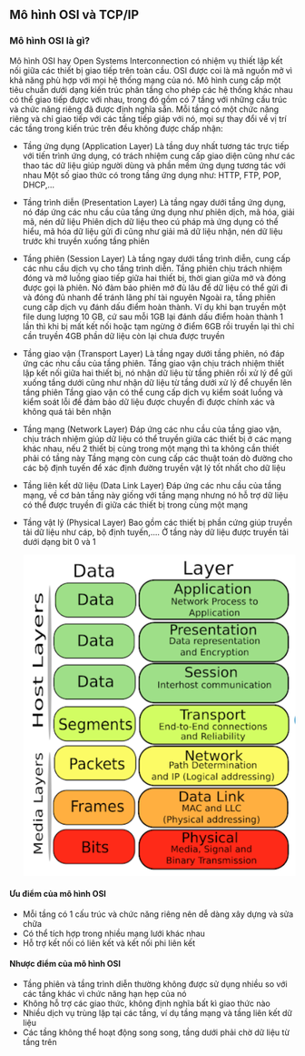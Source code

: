 ## Mô hình OSI và TCP/IP

### Mô hình OSI là gì?
  Mô hình OSI hay Open Systems Interconnection có nhiệm vụ thiết lập kết nối giữa các thiết bị giao tiếp trên toàn cầu. OSI được coi là mã nguồn mở vì khả năng phù hợp với mọi hệ thống mạng của nó.
  Mô hình cung cấp một tiêu chuẩn dưới dạng kiến trúc phân tầng cho phép các hệ thống khác nhau có thể giao tiếp được với nhau, trong đó gồm có 7 tầng với những cấu trúc và chức năng riêng đã được định nghĩa sẵn.
  Mỗi tầng có một chức năng riêng và chỉ giao tiếp với các tầng tiếp giáp với nó, mọi sự thay đổi về vị trí các tầng trong kiến trúc trên đều không được chấp nhận:
+ Tầng ứng dụng (Application Layer) 
  Là tầng duy nhất tương tác trực tiếp với tiến trình ứng dụng, có trách nhiệm cung cấp giao diện cũng như các thao tác dữ liệu giúp người dùng và phần mềm ứng dụng tương tác với nhau
  Một số giao thức có trong tầng ứng dụng như: HTTP, FTP, POP, DHCP,…
+ Tầng trình diễn (Presentation Layer)
  Là tầng ngay dưới tầng ứng dụng, nó đáp ứng các nhu cầu của tầng ứng dụng như phiên dịch, mã hóa, giải mã, nén dữ liệu
  Phiên dịch dữ liệu theo cú pháp mà ứng dụng có thể hiểu, mã hóa dữ liệu gửi đi cũng như giải mã dữ liệu nhận, nén dữ liệu trước khi truyền xuống tầng phiên
+ Tầng phiên (Session Layer) 
  Là tầng ngay dưới tầng trình diễn, cung cấp các nhu cầu dịch vụ cho tầng trình diễn. Tầng phiên chịu trách nhiệm đóng và mở luồng giao tiếp giữa hai thiết bị, thời gian giữa mở và đóng được gọi là phiên. Nó đảm bảo phiên mở đủ lâu để dữ liệu có thể gửi đi và đóng đủ nhanh để tránh lãng phí tài nguyên
  Ngoài ra, tầng phiên cung cấp dịch vụ đánh dấu điểm hoàn thành. Ví dụ khi bạn truyền một file dung lượng 10 GB, cứ sau mỗi 1GB lại đánh dấu điểm hoàn thành 1 lần thì khi bị mất kết nối hoặc tạm ngừng ở điểm 6GB rồi truyền lại thì chỉ cần truyền 4GB phần dữ liệu còn lại chưa được truyền
+ Tầng giao vận (Transport Layer) 
  Là tầng ngay dưới tầng phiên, nó đáp ứng các nhu cầu của tầng phiên. Tầng giao vận chịu trách nhiệm thiết lập kết nối giữa hai thiết bị, nó nhận dữ liệu từ tầng phiên rồi xử lý để gửi xuống tầng dưới cũng như nhận dữ liệu từ tầng dưới xử lý để chuyển lên tầng phiên
  Tầng giao vận có thể cung cấp dịch vụ kiểm soát luồng và kiểm soát lỗi để đảm bảo dữ liệu được chuyển đi được chính xác và không quá tải bên nhận
+ Tầng mạng (Network Layer) 
  Đáp ứng các nhu cầu của tầng giao vận, chịu trách nhiệm giúp dữ liệu có thể truyền giữa các thiết bị ở các mạng khác nhau, nếu 2 thiết bị cùng trong một mạng thì ta không cần thiết phải có tầng này
  Tầng mạng còn cung cấp các thuật toán dò đường cho các bộ định tuyến để xác định đường truyền vật lý tốt nhất cho dữ liệu
+ Tầng liên kết dữ liệu (Data Link Layer) 
  Đáp ứng các nhu cầu của tầng mạng, về cơ bản tầng này giống với tầng mạng nhưng nó hỗ trợ dữ liệu có thể được truyền đi giữa các thiết bị trong cùng một mạng
+ Tầng vật lý (Physical Layer) 
  Bao gồm các thiết bị phần cứng giúp truyền tải dữ liệu như cáp, bộ định tuyến,…. Ở tầng này dữ liệu được truyền tải dưới dạng bit 0 và 1
  
  <img src="Basicnetworkimages/1.png">
#### Ưu điểm của mô hình OSI 
+ Mỗi tầng có 1 cấu trúc và chức năng riêng nên dễ dàng xây dựng và sửa chữa
+ Có thể tích hợp trong nhiều mạng lưới khác nhau
+ Hỗ trợ kết nối có liên kết và kết nối phi liên kết
#### Nhược điểm của mô hình OSI
+ Tầng phiên và tầng trình diễn thường không được sử dụng nhiều so với các tầng khác vì chức năng hạn hẹp của nó
+ Không hỗ trợ các giao thức, không định nghĩa bất kì giao thức nào
+ Nhiều dịch vụ trùng lặp tại các tầng, ví dụ tầng mạng và tầng liên kết dữ liệu
+ Các tầng không thể hoạt động song song, tầng dưới phải chờ dữ liệu từ tầng trên
